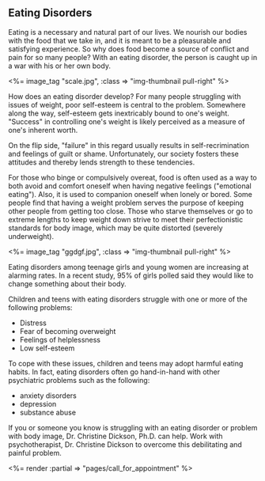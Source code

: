 <div class="panel-heading"><h2 class="panel-title">Eating Disorders</h2></div>

<div class="panel-body">

<p>Eating is a necessary and natural part of our lives. We nourish our bodies with the food that we take in, and it is meant to be a pleasurable and satisfying experience.  So why does food become a source of conflict and pain for so many people? With an eating disorder, the person is caught up in a war with his or her own body. </p>

<%= image_tag "scale.jpg", :class => "img-thumbnail pull-right" %>

<p>How does an eating disorder develop? For many people struggling with issues of weight, poor self-esteem is central to the problem. Somewhere along the way, self-esteem gets inextricably bound to one's weight. "Success" in controlling one's weight is likely perceived as a measure of one's inherent worth.</p> 

<p>On the flip side, "failure" in this regard usually results in self-recrimination and feelings of guilt or shame. Unfortunately, our society fosters these attitudes and thereby lends strength to these tendencies.</p> 

<p>For those who binge or compulsively overeat, food is often used as a way to both avoid and comfort oneself when having negative feelings ("emotional eating"). Also, it is used to companion oneself when lonely or bored. Some people find that having a weight problem serves the purpose of keeping other people from getting too close. Those who starve themselves or go to extreme lengths to keep weight down strive to meet their perfectionistic standards for body image, which may be quite distorted (severely underweight).</p>

<%= image_tag "ggdgf.jpg", :class => "img-thumbnail pull-right" %>

<p>Eating disorders among teenage girls and young women are increasing at alarming rates. In a recent study, 95% of girls polled said they would like to change something about their body. </p>

<p>Children and teens with eating disorders struggle with one or more of the following problems:</p>

<ul>
<li>Distress</li>
<li>Fear of becoming overweight</li>
<li>Feelings of helplessness</li>
<li>Low self-esteem</li>
</ul>

<p>To cope with these issues, children and teens may adopt harmful eating habits. In fact, eating disorders often go hand-in-hand with other psychiatric problems such as the following:</p>

<ul>
<li>anxiety disorders</li>
<li>depression</li>
<li>substance abuse</li>
</ul>

<p>If you or someone you know is struggling with an eating disorder or problem with body image,  Dr. Christine Dickson, Ph.D. can help.  Work with psychotherapist, Dr. Christine Dickson to overcome this debilitating and painful problem.</p> 

<p><%= render :partial => "pages/call_for_appointment" %></p>

</div> 




 


